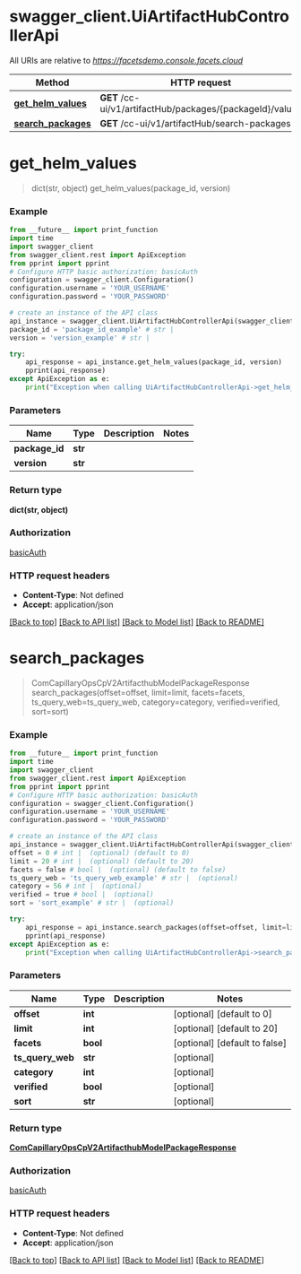 # swagger_client.UiArtifactHubControllerApi

All URIs are relative to *https://facetsdemo.console.facets.cloud*

Method | HTTP request | Description
------------- | ------------- | -------------
[**get_helm_values**](UiArtifactHubControllerApi.md#get_helm_values) | **GET** /cc-ui/v1/artifactHub/packages/{packageId}/values | 
[**search_packages**](UiArtifactHubControllerApi.md#search_packages) | **GET** /cc-ui/v1/artifactHub/search-packages | 

# **get_helm_values**
> dict(str, object) get_helm_values(package_id, version)



### Example
```python
from __future__ import print_function
import time
import swagger_client
from swagger_client.rest import ApiException
from pprint import pprint
# Configure HTTP basic authorization: basicAuth
configuration = swagger_client.Configuration()
configuration.username = 'YOUR_USERNAME'
configuration.password = 'YOUR_PASSWORD'

# create an instance of the API class
api_instance = swagger_client.UiArtifactHubControllerApi(swagger_client.ApiClient(configuration))
package_id = 'package_id_example' # str | 
version = 'version_example' # str | 

try:
    api_response = api_instance.get_helm_values(package_id, version)
    pprint(api_response)
except ApiException as e:
    print("Exception when calling UiArtifactHubControllerApi->get_helm_values: %s\n" % e)
```

### Parameters

Name | Type | Description  | Notes
------------- | ------------- | ------------- | -------------
 **package_id** | **str**|  | 
 **version** | **str**|  | 

### Return type

**dict(str, object)**

### Authorization

[basicAuth](../README.md#basicAuth)

### HTTP request headers

 - **Content-Type**: Not defined
 - **Accept**: application/json

[[Back to top]](#) [[Back to API list]](../README.md#documentation-for-api-endpoints) [[Back to Model list]](../README.md#documentation-for-models) [[Back to README]](../README.md)

# **search_packages**
> ComCapillaryOpsCpV2ArtifacthubModelPackageResponse search_packages(offset=offset, limit=limit, facets=facets, ts_query_web=ts_query_web, category=category, verified=verified, sort=sort)



### Example
```python
from __future__ import print_function
import time
import swagger_client
from swagger_client.rest import ApiException
from pprint import pprint
# Configure HTTP basic authorization: basicAuth
configuration = swagger_client.Configuration()
configuration.username = 'YOUR_USERNAME'
configuration.password = 'YOUR_PASSWORD'

# create an instance of the API class
api_instance = swagger_client.UiArtifactHubControllerApi(swagger_client.ApiClient(configuration))
offset = 0 # int |  (optional) (default to 0)
limit = 20 # int |  (optional) (default to 20)
facets = false # bool |  (optional) (default to false)
ts_query_web = 'ts_query_web_example' # str |  (optional)
category = 56 # int |  (optional)
verified = true # bool |  (optional)
sort = 'sort_example' # str |  (optional)

try:
    api_response = api_instance.search_packages(offset=offset, limit=limit, facets=facets, ts_query_web=ts_query_web, category=category, verified=verified, sort=sort)
    pprint(api_response)
except ApiException as e:
    print("Exception when calling UiArtifactHubControllerApi->search_packages: %s\n" % e)
```

### Parameters

Name | Type | Description  | Notes
------------- | ------------- | ------------- | -------------
 **offset** | **int**|  | [optional] [default to 0]
 **limit** | **int**|  | [optional] [default to 20]
 **facets** | **bool**|  | [optional] [default to false]
 **ts_query_web** | **str**|  | [optional] 
 **category** | **int**|  | [optional] 
 **verified** | **bool**|  | [optional] 
 **sort** | **str**|  | [optional] 

### Return type

[**ComCapillaryOpsCpV2ArtifacthubModelPackageResponse**](ComCapillaryOpsCpV2ArtifacthubModelPackageResponse.md)

### Authorization

[basicAuth](../README.md#basicAuth)

### HTTP request headers

 - **Content-Type**: Not defined
 - **Accept**: application/json

[[Back to top]](#) [[Back to API list]](../README.md#documentation-for-api-endpoints) [[Back to Model list]](../README.md#documentation-for-models) [[Back to README]](../README.md)

